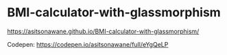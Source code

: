 # BMI-calculator-with-glassmorphism
https://asitsonawane.github.io/BMI-calculator-with-glassmorphism/

Codepen: https://codepen.io/asitsonawane/full/eYgQeLP
